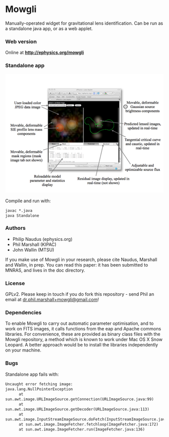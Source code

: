 Mowgli
======

Manually-operated widget for gravitational lens identification.
Can be run as a standalone java app, or as a web applet. 

### Web version

Online at **http://ephysics.org/mowgli**

### Standalone app

![Mowgli in action](https://github.com/drphilmarshall/Mowgli/blob/master/doc/figs/applet-schematic.png)

Compile and run with:

    javac *.java
    java Standalone

### Authors

* Philip Naudus (ephysics.org)
* Phil Marshall (KIPAC)
* John Wallin (MTSU)

If you make use of Mowgli in your research, please cite Naudus, Marshall and
Wallin, in prep. You can read this paper: it has been submitted to MNRAS, and
lives in the doc directory.

### License

GPLv2. Please keep in touch if you do fork this repository - send Phil an
email at dr.phil.marshall+mowgli@gmail.com!

### Dependencies

To enable Mowgli to carry out automatic parameter optimisation, and to work on
FITS images, it calls functions from the eap and Apache commons libraries. For
convenience, these are provided as binary class files with the Mowgli
repository, a method which is known to work under Mac OS X Snow Leopard. A
better approach would be to install the libraries independently on your
machine.

### Bugs

Standalone app fails with:

    Uncaught error fetching image:
    java.lang.NullPointerException
          at sun.awt.image.URLImageSource.getConnection(URLImageSource.java:99)
          at sun.awt.image.URLImageSource.getDecoder(URLImageSource.java:113)
          at sun.awt.image.InputStreamImageSource.doFetch(InputStreamImageSource.java:240)
          at sun.awt.image.ImageFetcher.fetchloop(ImageFetcher.java:172)
          at sun.awt.image.ImageFetcher.run(ImageFetcher.java:136)


